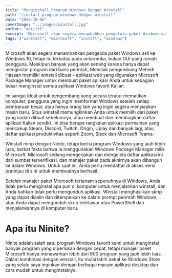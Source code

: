 ```yaml
---
title: "Menginstall Program Windows Dengan Winstall"
path: "/install-program-windows-dengan-winstall"
date: "2020-10-06"
coverImage: "../images/winstall.jpg"
author: "adiittt"
excerpt: 'Microsoft akan segera menambahkan pengelola paket Windows asli ke Windows 10'
tags: ["winstall", "microsoft", "install", "windows"]
---
```


Microsoft akan segera menambahkan pengelola paket Windows asli ke Windows 10, tetapi itu terbatas pada antarmuka, bukan GUI yang ramah pengguna. Meskipun banyak yang akan senang karena hanya dapat menginstal program dari baris perintah, Menciak pengembang Mehedi Hassan memiliki winstall dibuat – aplikasi web yang digunakan Microsoft Package Manager untuk membuat paket aplikasi Anda untuk sebagian besar menginstal semua aplikasi Windows favorit Kalian.

Ini sangat ideal untuk pengembang yang secara teratur mematikan komputer, pengguna yang ingin memformat Windows setelah setiap pembaruan besar, atau hanya orang lain yang ingin segera menyiapkan mesin baru. Situs winstall memungkinkan Anda untuk memilih dari paket yang sudah dibuat sebelumnya, atau membuat dan membagikan daftar aplikasi Kalian sendiri. Ini bisa berupa rangkaian aplikasi permainan yang mencakup Steam, Discord, Twitch, Origin, Uplay dan banyak lagi, atau daftar aplikasi produktivitas seperti Zoom, Slack dan Microsoft Teams.

Winstall mirip dengan Ninite, tetapi berisi program Windows yang jauh lebih luas, berkat fakta bahwa ia menggunakan Windows Package Manager milik Microsoft. Microsoft sedang mengerjakan dan mengelola daftar aplikasi ini dari sumber terverifikasi, dan manajer paket pada akhirnya akan dibangun ke dalam Windows. Untuk saat ini, Anda perlu mendaftar di akses versi pratinjau di sini untuk membuatnya berhasil.

Setelah manajer paket Microsoft tertanam sepenuhnya di Windows, Anda tidak perlu menginstal apa pun di komputer untuk menjalankan winstall, dan Anda bahkan tidak perlu mengunduh aplikasi. Winstall menghasilkan skrip yang dapat disalin dan ditempelkan ke dalam prompt perintah Windows, atau Anda dapat mengunduh skrip kelelawar atau PowerShell dan menjalankannya di komputer baru.

# Apa itu Ninite?

Ninite adalah salah satu program Windows favorit kami untuk menginstal banyak program yang diperlukan dengan cepat, tetapi manajer paket Microsoft hanya menawarkan lebih dari 900 program yang jauh lebih luas. Dalam kombinasi dengan winstall, itu mulai lebih dekat ke Windows Store yang selalu saya inginkan dengan berbagai macam aplikasi desktop dan cara mudah untuk menginstalnya.
